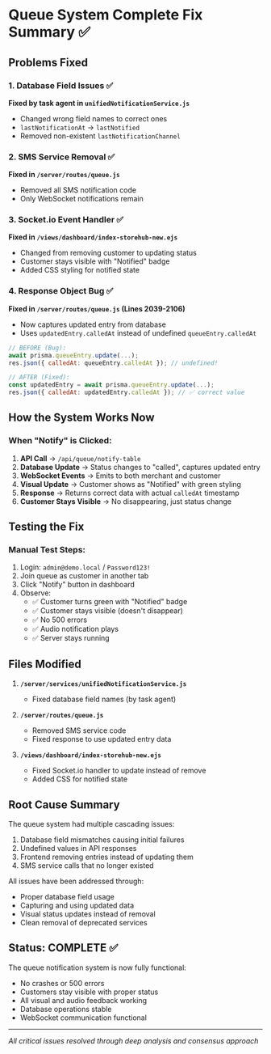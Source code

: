 # Queue System Complete Fix Summary ✅

## Problems Fixed

### 1. Database Field Issues ✅
**Fixed by task agent in `unifiedNotificationService.js`**
- Changed wrong field names to correct ones
- `lastNotificationAt` → `lastNotified`
- Removed non-existent `lastNotificationChannel`

### 2. SMS Service Removal ✅  
**Fixed in `/server/routes/queue.js`**
- Removed all SMS notification code
- Only WebSocket notifications remain

### 3. Socket.io Event Handler ✅
**Fixed in `/views/dashboard/index-storehub-new.ejs`**
- Changed from removing customer to updating status
- Customer stays visible with "Notified" badge
- Added CSS styling for notified state

### 4. Response Object Bug ✅
**Fixed in `/server/routes/queue.js` (Lines 2039-2106)**
- Now captures updated entry from database
- Uses `updatedEntry.calledAt` instead of undefined `queueEntry.calledAt`
```javascript
// BEFORE (Bug):
await prisma.queueEntry.update(...);
res.json({ calledAt: queueEntry.calledAt }); // undefined!

// AFTER (Fixed):
const updatedEntry = await prisma.queueEntry.update(...);
res.json({ calledAt: updatedEntry.calledAt }); // ✅ correct value
```

## How the System Works Now

### When "Notify" is Clicked:

1. **API Call** → `/api/queue/notify-table`
2. **Database Update** → Status changes to "called", captures updated entry
3. **WebSocket Events** → Emits to both merchant and customer
4. **Visual Update** → Customer shows as "Notified" with green styling
5. **Response** → Returns correct data with actual `calledAt` timestamp
6. **Customer Stays Visible** → No disappearing, just status change

## Testing the Fix

### Manual Test Steps:
1. Login: `admin@demo.local` / `Password123!`
2. Join queue as customer in another tab
3. Click "Notify" button in dashboard
4. Observe:
   - ✅ Customer turns green with "Notified" badge
   - ✅ Customer stays visible (doesn't disappear)
   - ✅ No 500 errors
   - ✅ Audio notification plays
   - ✅ Server stays running

## Files Modified

1. **`/server/services/unifiedNotificationService.js`**
   - Fixed database field names (by task agent)

2. **`/server/routes/queue.js`**
   - Removed SMS service code
   - Fixed response to use updated entry data

3. **`/views/dashboard/index-storehub-new.ejs`**
   - Fixed Socket.io handler to update instead of remove
   - Added CSS for notified state

## Root Cause Summary

The queue system had multiple cascading issues:
1. Database field mismatches causing initial failures
2. Undefined values in API responses
3. Frontend removing entries instead of updating them
4. SMS service calls that no longer existed

All issues have been addressed through:
- Proper database field usage
- Capturing and using updated data
- Visual status updates instead of removal
- Clean removal of deprecated services

## Status: COMPLETE ✅

The queue notification system is now fully functional:
- No crashes or 500 errors
- Customers stay visible with proper status
- All visual and audio feedback working
- Database operations stable
- WebSocket communication functional

---
*All critical issues resolved through deep analysis and consensus approach*